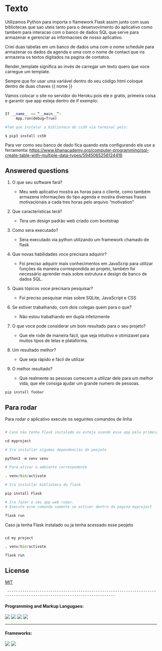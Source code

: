 # Texto

Utilizamos Python para importa o flamework Flask assim junto com suas bibliotecas 
que sao uteis tanto para o desenvovimento do aplicativo como tambem para interacao 
com o banco de dados SQL que serve para armazenar e gerenciar as informacoes de nosso
aplicativo. 

Criei duas tabelas em um banco de dados uma com o nome schedule para armazenar os dados da agenda
e uma com o nome de contact que ira armazena os textos digitados na pagina de contatos. 

Render_template significa ao invés de carregar um texto quero que voce carregue um template. 

Sempre que for usar uma variável dentro do seu código html coloque dentro de duas chaves {{ nome }} 

Vamos colocar o site no servidor do Heroku pois ele e gratis, primeira coisa e garantir que app esteja dentro de if exemplo: 

```python

If __name__ == “__main__”:
     App.run(debug=True)

#Tem que instalar a biblioteca do cs50 via terminal pelo: 

$ pip3 install cs50


```

Para ver como seu banco de dado fica quando esta configurando ele use a ferramenta: https://www.khanacademy.org/computer-programming/sql-create-table-with-multiple-data-types/5945065256124416



## Answered questions

1. O que seu software fará? 
    - Meu web aplicativo mostra as horas para o cliente, como também armazena informações do tipo agenda e mostra diversas frases motivacionais a cada tres horas pelo arquivo “motivation”


2. Que características terá?
    - Tera um design padrão web criado com bootstrap


3. Como sera executado?
    - Sera executado via python utilizando um framework chamado de flask 


4. Que novas habilidades voce precisara adquirir?
    - Foi preciso adquirir mais conhecimentos em JavaScrip para utilizar funções da maneira correspondida ao projeto, também foi necessário aprender mais sobre estrutura e design de banco de dados SQL. 

5. Quais tópicos voce precisara pesquisar?
    - Foi preciso pesquisar mias sobre SQLite, JavaScript e CSS



6. Se estiver trabalhando, com dois colegas quem para o que? 
    - Não estou trabalhando em dupla infelizmente 


7. O que voce pode considerar um bom resultado para o seu projeto?
    - Que ele rode de maneira fácil, que seja intuitivo e otimizavel para muitos tipos de telas e plataforma. 

8. Um resultado melhor? 
    - Que seja rápido e fácil de utilizar 
8. O melhor resultado? 
    -  Que realmente as pessoas comecem a utilizar dele para um melhor vida, que ele consiga ajudar um grande numero de pessoas. 





```bash
pip install foobar
```

## Para rodar 

Para rodar o aplicativo execute os seguintes comandos de linha


```python

# Caso não tenha Flask instalado ou esteja usando esse app pela primeira vez

cd myproject

# Ira installar algumas dependencias do peojeto

python3 -m venv venv 

# Para ativar o ambiente correspodente

. venv/bin/activate 

# Ira installar biblioteca do flask

pip install Flask

# Ira fazer o seu app web rodar.
# Execute esse comando somente se estiver dentro da pagina myproject

flask run

```

Caso ja tenha Flask instalado ou ja tenha acessado esse peojeto

```python

cd my project

. venv/bin/activate

flask run
```



## License

[MIT](https://choosealicense.com/licenses/mit/)



     ------------------------------------------------------------------------------------------------------------------------
#### Programming and Markup Langugaes:

<a><img class="icons_curve" src="https://img.shields.io/badge/HTML5-E34F26?style=for-the-badge&logo=HTML5&logoColor=white"/></a>
<a><img class="icons_curve" src="https://img.shields.io/badge/CSS3-1572B6?style=for-the-badge&logo=CSS3&logoColor=white"/></a>
<a><img class="icons_curve" src="https://img.shields.io/badge/JavaScript-F7DF1E?style=for-the-badge&logo=JavaScript&logoColor=black"/></a>
<a><img class="icons_curve" src="https://img.shields.io/badge/Python-3776AB?style=for-the-badge&logo=Python&logoColor=white"/></a>



------------------------------------------------------------------------------------------------------------------------
#### Frameworks:

<a><img class="icons_curve" src="https://img.shields.io/badge/Flask-000000?style=for-the-badge&logo=Flask&logoColor=white"/></a>
<a><img class="icons_curve" src="https://img.shields.io/badge/Bootstrap-7952B3?style=for-the-badge&logo=Bootstrap&logoColor=white"/></a>
